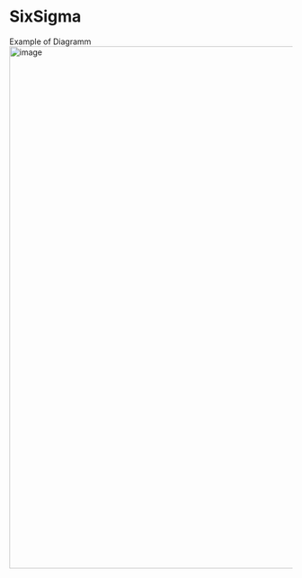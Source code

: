 # SixSigma

Example of Diagramm
<img width="928" alt="image" src="https://user-images.githubusercontent.com/62748382/143486769-424112d4-44b3-4500-97eb-dddf1cf2e779.png">
